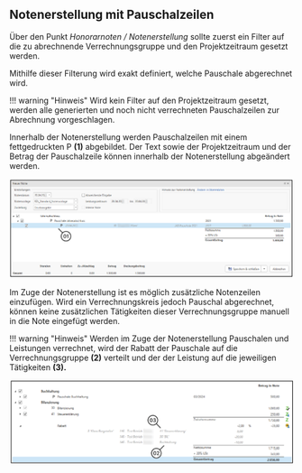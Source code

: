 ## Notenerstellung mit Pauschalzeilen

Über den Punkt *Honorarnoten / Notenerstellung* sollte zuerst ein Filter
auf die zu abrechnende Verrechnungsgruppe und den Projektzeitraum
gesetzt werden.

Mithilfe dieser Filterung wird exakt definiert, welche Pauschale
abgerechnet wird.

!!! warning "Hinweis"
    Wird kein Filter auf den Projektzeitraum gesetzt, werden alle
    generierten und noch nicht verrechneten Pauschalzeilen zur Abrechnung
    vorgeschlagen.

Innerhalb der Notenerstellung werden Pauschalzeilen mit einem
fettgedruckten P **(1)** abgebildet. Der Text sowie der Projektzeitraum
und der Betrag der Pauschalzeile können innerhalb der Notenerstellung
abgeändert werden.


![](<img/image277.png>)

Im Zuge der Notenerstellung ist es möglich zusätzliche Notenzeilen
einzufügen. Wird ein Verrechnungskreis jedoch Pauschal abgerechnet,
können keine zusätzlichen Tätigkeiten dieser Verrechnungsgruppe manuell
in die Note eingefügt werden.

!!! warning "Hinweis"
    Werden im Zuge der Notenerstellung Pauschalen und Leistungen verrechnet,
    wird der Rabatt der Pauschale auf die Verrechnungsgruppe **(2)**
    verteilt und der der Leistung auf die jeweiligen Tätigkeiten **(3).**



![](<img/image278.png>)